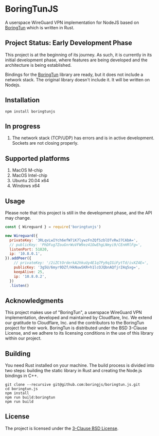 # BoringTunJS

A userspace WireGuard VPN implementation for NodeJS based on [BoringTun](https://github.com/cloudflare/boringtun) which is written in Rust.

## Project Status: Early Development Phase

This project is at the beginning of its journey. As such, it is currently in its initial development phase, where features are being developed and the architecture is being established.

Bindings for the [BoringTun](https://github.com/cloudflare/boringtun) library are ready, but it does not include a network stack. The original library doesn't include it. It will be written on Nodejs.

## Installation

```shell
npm install boringtunjs
```

## In progress

1. The network stack (TCP/UDP) has errors and is in active development. Sockets are not closing properly.

## Supported platforms

1. MacOS M-chip
2. MacOS Intel-chip
3. Ubuntu 20.04 x64
4. Windows x64

## Usage

Please note that this project is still in the development phase, and the API may change.

```js
const { Wireguard } = require('boringtunjs')

new Wireguard({
  privateKey: '3RLqvLwIYch6efW7iK7lywzFnZQfSzblDTvRwJ7CAbA=',
  // publicKey: 'PhDFug7ZouGnrWuVFW9ez41OwEhgLNmyi9/CEnHRlFg=',
  listenPort: 51820,
  ip: '10.8.0.1',
}).addPeer({
    // privateKey: '/2iZCtOrderkA2hkuUy4E1q7Py9qIGiFytTd/ivXZ4E=',
    publicKey: '3g5U/6myr9DZf/HkNuwSKR+h1lcOJQbnAQfjrZ4q5xg=',
    keepAlive: 25,
    ip: '10.8.0.2',
  })
  .listen()
```

## Acknowledgments

This project makes use of "BoringTun", a userspace WireGuard VPN implementation, developed and maintained by Cloudflare, Inc. We extend our gratitude to Cloudflare, Inc. and the contributors to the BoringTun project for their work. BoringTun is distributed under the BSD 3-Clause License, and we adhere to its licensing conditions in the use of this library within our project.

## Building

You need Rust installed on your machine. The build process is divided into two steps: building the static library in Rust and creating the Node.js bindings in C++.

```shell
git clone --recursive git@github.com:boringjs/boringtun.js.git 
cd boringtun.js
npm install
npm run build:boringtun
npm run build
```

## License

The project is licensed under the [3-Clause BSD License](https://opensource.org/licenses/BSD-3-Clause).
